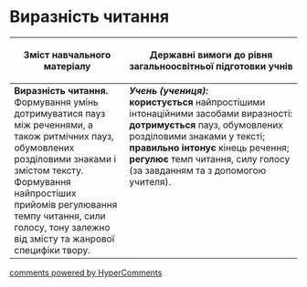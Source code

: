 <div id="hypercomments_widget" class="js-hypercomments-widget invisible"></div>

# Виразність читання

<table>
<thead>
  <tr>
    <th width="40%" align="center"><p>Зміст навчального матеріалу</p></td>
    <th width="60%" align="center"><p>Державні вимоги до рівня загальноосвітньої підготовки учнів</p></td>
  </tr>
</thead>
<tbody>
  <tr>
    <td width="40%" style="vertical-align:top !important;">
<b>Виразність читання.</b><br>
Формування умінь дотримуватися пауз між реченнями, а також ритмічних пауз, обумовлених розділовими знаками і змістом тексту.<br>
Формування найпростіших прийомів регулювання темпу читання, сили голосу, тону залежно від змісту та жанрової специфіки твору.<br></td>
    <td width="60%" style="vertical-align:top !important;">
<i><b>Учень (учениця):</b></i><br>
<b>користується</b> найпростішими інтонаційними засобами виразності: <b>дотримується</b> пауз, обумовлених розділовими знаками у тексті;<br> 
<b>правильно інтонує</b> кінець речення; <b>регулює</b> темп читання, силу голосу (за завданням та з допомогою учителя).<br></td>
  </tr>
</tbody>
</table>

<div class="js-hypercomments-container">
<a href="http://hypercomments.com" class="hc-link" title="comments widget">comments powered by HyperComments</a>
</div>